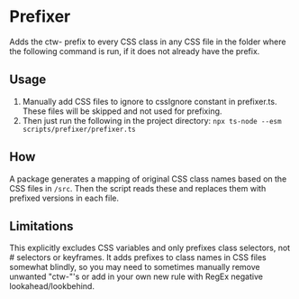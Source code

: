 # Prefixer

Adds the ctw- prefix to every CSS class in any CSS file in the folder where the following command is run, if it does not already have the prefix.

## Usage

1. Manually add CSS files to ignore to cssIgnore constant in prefixer.ts. These files will be skipped and not used for prefixing.
1. Then just run the following in the project directory: `npx ts-node --esm scripts/prefixer/prefixer.ts`

## How

A package generates a mapping of original CSS class names based on the CSS files in `/src`. Then the script reads these and replaces them with prefixed versions in each file.

## Limitations

This explicitly excludes CSS variables and only prefixes class selectors, not # selectors or keyframes.
It adds prefixes to class names in CSS files somewhat blindly, so you may need to sometimes manually remove unwanted "ctw-"'s or add in your own new rule with RegEx negative lookahead/lookbehind.
